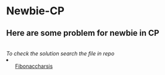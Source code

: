 # Newbie-CP
<h2>Here are some problem for newbie in CP</h2>
<br>
<i>To check the solution search the file in repo</i>
<li>
  <ul><a href="https://codeforces.com/problemset/problem/1853/B">Fibonaccharsis</ul>
</li>
